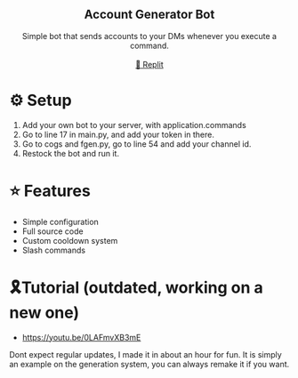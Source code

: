   <h2 align="center">Account Generator Bot</h2>
  <p align="center">
    Simple bot that sends accounts to your DMs whenever you execute a command.
    <br />
    <br />
    <a href="https://replit.com/@ripzkoo/Discord-Account-Generator-Bot?v=1">🤖 Replit</a>
  </p>
</div>

# ⚙️ Setup

1. Add your own bot to your server, with application.commands
2. Go to line 17 in main.py, and add your token in there.
3. Go to cogs and fgen.py, go to line 54 and add your channel id.
4. Restock the bot and run it.

# ⭐ Features

- Simple configuration
- Full source code
- Custom cooldown system
- Slash commands

# 🎗️Tutorial (outdated, working on a new one)
- https://youtu.be/0LAFmvXB3mE

Dont expect regular updates, I made it in about an hour for fun. It is simply an example on the generation system, you can always remake it if you want.